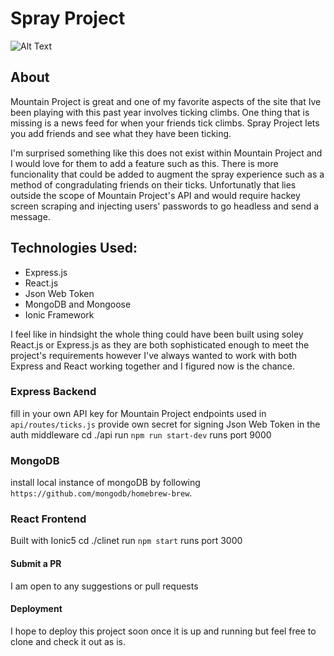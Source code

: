 # Spray Project

![Alt Text](https://media.giphy.com/media/cPm1n4rcPApuzZOzQg/giphy.gif)

## About
Mountain Project is great and one of my favorite aspects of the site that Ive been playing with this past year involves ticking climbs.  One thing that is missing is a news feed for when your friends tick climbs.  Spray Project lets you add friends and see what they have been ticking.  

I'm surprised something like this does not exist within Mountain Project and I would love for them to add a feature such as this.  There is more funcionality that could be added to augment the spray experience such as a method of congradulating friends on their ticks.  Unfortunatly that lies outside the scope of Mountain Project's API and would require hackey screen scraping and injecting users' passwords to go headless and send a message.

## Technologies Used:
* Express.js
* React.js
* Json Web Token
* MongoDB and Mongoose
* Ionic Framework

I feel like in hindsight the whole thing could have been built using soley React.js or Express.js as they are both sophisticated enough to meet the project's requirements however I've always wanted to work with both Express and React working together and I figured now is the chance.


### Express Backend
fill in your own API key for Mountain Project endpoints used in `api/routes/ticks.js`
provide own secret for signing Json Web Token in the auth middleware
cd ./api run `npm run start-dev`
runs port 9000
### MongoDB
install local instance of mongoDB by following
`https://github.com/mongodb/homebrew-brew`.
### React Frontend
Built with Ionic5
cd ./clinet run `npm start`
runs port 3000

#### Submit a PR
I am open to any suggestions or pull requests

#### Deployment
I hope to deploy this project soon once it is up and running but feel free to clone and check it out as is. 
